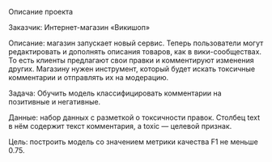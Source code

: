 Описание проекта

Заказчик: Интернет-магазин «Викишоп»

Описание: магазин запускает новый сервис. Теперь пользователи могут редактировать и дополнять описания товаров, как в вики-сообществах. То есть клиенты предлагают свои правки и комментируют изменения других. Магазину нужен инструмент, который будет искать токсичные комментарии и отправлять их на модерацию.

Задача: Обучить модель классифицировать комментарии на позитивные и негативные.

Данные: набор данных с разметкой о токсичности правок. Столбец text в нём содержит текст комментария, а toxic — целевой признак.

Цель: построить модель со значением метрики качества F1 не меньше 0.75.
